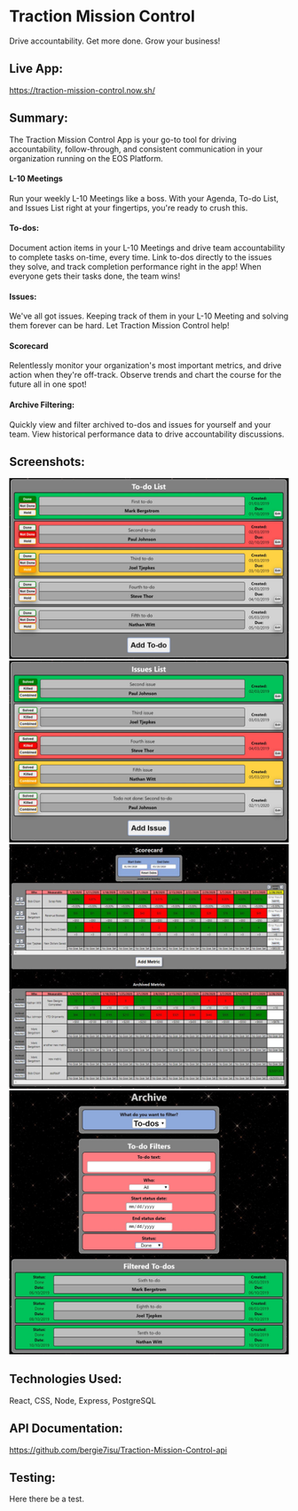# Traction Mission Control
Drive accountability.
Get more done.
Grow your business!

## Live App:
https://traction-mission-control.now.sh/

## Summary:
The Traction Mission Control App is your go-to tool for driving accountability, follow-through, and consistent communication in your organization running on the EOS Platform.

#### L-10 Meetings
Run your weekly L-10 Meetings like a boss. With your Agenda, To-do List, and Issues List right at your fingertips, you're ready to crush this.

#### To-dos:
Document action items in your L-10 Meetings and drive team accountability to complete tasks on-time, every time. Link to-dos directly to the issues they solve, and track completion performance right in the app! When everyone gets their tasks done, the team wins!

#### Issues:
We've all got issues. Keeping track of them in your L-10 Meeting and solving them forever can be hard. Let Traction Mission Control help!

#### Scorecard
Relentlessly monitor your organization's most important metrics, and drive action when they're off-track. Observe trends and chart the course for the future all in one spot!

#### Archive Filtering:
Quickly view and filter archived to-dos and issues for yourself and your team. View historical performance data to drive accountability discussions.

## Screenshots:
![Screenshot of To-do List](/src/images/screenshots/todos-screenshot.JPG?raw=true "To-do List")
![Screenshot of Issues List](/src/images/screenshots/issues-screenshot.JPG?raw=true "Issues List")
![Screenshot of Scorecard](/src/images/screenshots/metrics-screenshot.JPG?raw=true "Scorecard")
![Screenshot of Archive](/src/images/screenshots/archive-screenshot.JPG?raw=true "Archive Filtering")

## Technologies Used:
React, CSS, Node, Express, PostgreSQL

## API Documentation:
https://github.com/bergie7isu/Traction-Mission-Control-api

## Testing:
Here there be a test.
